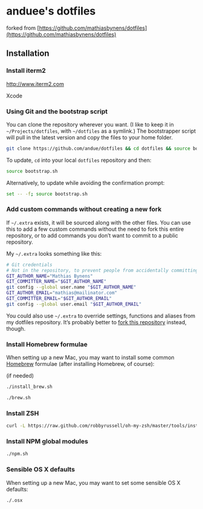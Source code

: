# anduee's dotfiles

forked from [https://github.com/mathiasbynens/dotfiles](https://github.com/mathiasbynens/dotfiles)

## Installation

### Install iterm2

http://www.iterm2.com

Xcode

### Using Git and the bootstrap script

You can clone the repository wherever you want. (I like to keep it in `~/Projects/dotfiles`, with `~/dotfiles` as a symlink.) The bootstrapper script will pull in the latest version and copy the files to your home folder.

```bash
git clone https://github.com/andue/dotfiles && cd dotfiles && source bootstrap.sh
```

To update, `cd` into your local `dotfiles` repository and then:

```bash
source bootstrap.sh
```

Alternatively, to update while avoiding the confirmation prompt:

```bash
set -- -f; source bootstrap.sh
```


### Add custom commands without creating a new fork

If `~/.extra` exists, it will be sourced along with the other files. You can use this to add a few custom commands without the need to fork this entire repository, or to add commands you don’t want to commit to a public repository.

My `~/.extra` looks something like this:

```bash
# Git credentials
# Not in the repository, to prevent people from accidentally committing under my name
GIT_AUTHOR_NAME="Mathias Bynens"
GIT_COMMITTER_NAME="$GIT_AUTHOR_NAME"
git config --global user.name "$GIT_AUTHOR_NAME"
GIT_AUTHOR_EMAIL="mathias@mailinator.com"
GIT_COMMITTER_EMAIL="$GIT_AUTHOR_EMAIL"
git config --global user.email "$GIT_AUTHOR_EMAIL"
```

You could also use `~/.extra` to override settings, functions and aliases from my dotfiles repository. It’s probably better to [fork this repository](https://github.com/mathiasbynens/dotfiles/fork) instead, though.

### Install Homebrew formulae

When setting up a new Mac, you may want to install some common [Homebrew](http://brew.sh/) formulae (after installing Homebrew, of course):

(if needed)
```bash
./install_brew.sh
```


```bash
./brew.sh
```

### Install ZSH

```bash
curl -L https://raw.github.com/robbyrussell/oh-my-zsh/master/tools/install.sh | sh
```

### Install NPM global modules

```bash
./npm.sh
```


### Sensible OS X defaults

When setting up a new Mac, you may want to set some sensible OS X defaults:

```bash
./.osx
```


